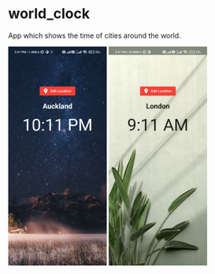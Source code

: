# world_clock
App which shows the time of cities around the world.

<img src="Screenshot-1.jpg" alt="Screenshot" width="200"/>
<img src="Screenshot-2.jpg" alt="Screenshot" width="200"/>